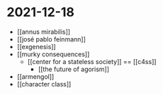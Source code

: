 # 2021-12-18

- [[annus mirabilis]]
- [[josé pablo feinmann]]
- [[exgenesis]]
- [[murky consequences]]
  - [[center for a stateless society]] == [[c4ss]]
    - [[the future of agorism]]
- [[armengol]]
- [[character class]]